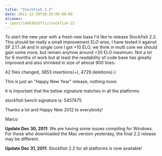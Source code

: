 ```yaml
---
title: "Stockfish 2.2"
date: 2011-12-29T10:35:00-08:00
aliases:
- /post/14983653771/stockfish-22
---
```


To start the new year with a fresh new base I'd like to release
Stockfish 2.2. This should be really a small improvement ELO wise, I
have tested it against SF 2.1.1 JA and in single core I got +10 ELO, we
think in multi core we should gain some more, but remain anyhow around
+20 ELO maximum. Not a lot for 6 months of work but at least the
readability of code base has greatly improved and also shrinked in size
of almost 900 lines:

42 files changed, 3853 insertions(+), 4729 deletions(-)

This is just an "Happy New Year" release, nothing more.

It is important that the below signature matches in all the platforms:

stockfish bench signature is: 5457475

Thanks a lot and Happy New 2012 to everybody!

Marco

**Update Dec 30, 2011**: We are having some issues compiling for
Windows. For those who downloaded the Mac version yesterday, the final
2.2 release may be different.

**Update Dec 31, 2011**: Stockfish 2.2 for all platforms is now
available!
